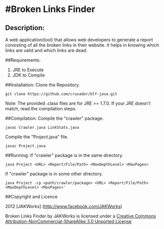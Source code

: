 #Broken Links Finder
===

## Description:
A web application(tool) that allows web developers to generate a report consisting of all the broken links in their website. It helps in knowing which links are valid and which links are dead.

##Requirements:
1. JRE to Execute
2. JDK to Compile

##Installation:
Clone the Repository.

	git clone https://github.com/crusador/blf-java.git
	
Note: The provided .class files are for JRE >= 1.7.0. If your JRE doesn't match, read the compilation steps.

##Compilation:
Compile the "crawler" package.

	javac Crawler.java LinkStats.java

Compile the "Project.java" file.

	javac Project.java

##Running:
If "crawler" package is in the same directory.

	java Project <URL> <Report/File/Path> <MaxDepthLevel> <MaxPages>
	
If "crawler" package is in some other directory.

	java Project -cp <path/crawler/package> <URL> <Report/File/Path> <MaxDepthLevel> <MaxPages>'

##Copyright and Licence

2012 [JAKWorks] (http://www.facebook.com/JAKWorks)

Broken Links Finder by JAKWorks is licensed under a [Creative Commons Attribution-NonCommercial-ShareAlike 3.0 Unported License](http://creativecommons.org/licenses/by-nc-sa/3.0/)
